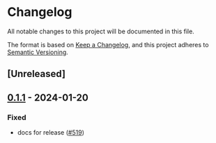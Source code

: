 # Changelog
All notable changes to this project will be documented in this file.

The format is based on [Keep a Changelog](https://keepachangelog.com/en/1.0.0/),
and this project adheres to [Semantic Versioning](https://semver.org/spec/v2.0.0.html).

## [Unreleased]

## [0.1.1](https://github.com/ipvm-wg/homestar/compare/homestar-invocation-v0.1.0...homestar-invocation-v0.1.1) - 2024-01-20

### Fixed
- docs for release ([#519](https://github.com/ipvm-wg/homestar/pull/519))
